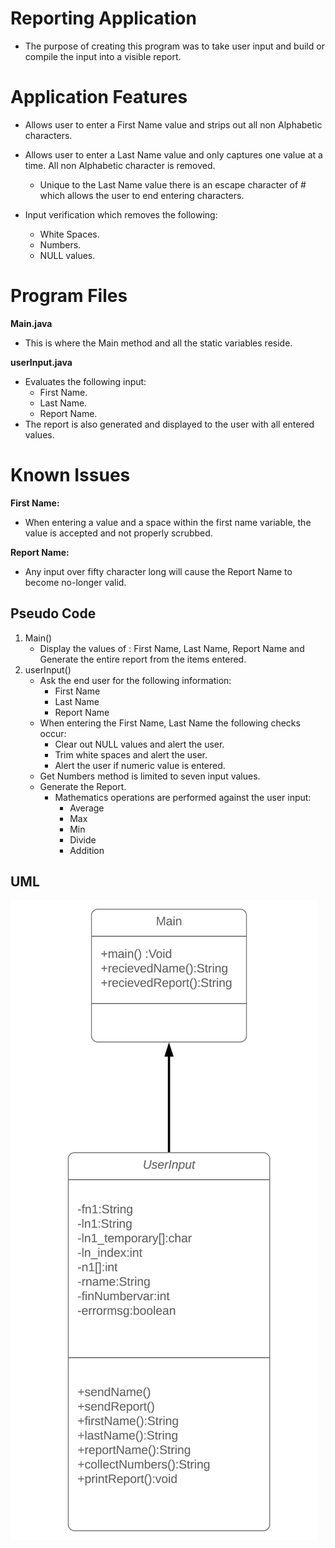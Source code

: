 # Reporting Application
- The purpose of creating this program was to take user input and build or compile the input into a visible report.

# Application Features
- Allows user to enter a First Name value and strips out all non Alphabetic characters.

- Allows user to enter a Last Name value and only captures one value at a time. All non Alphabetic character is removed.
    - Unique to the Last Name value there is an escape character of # which allows the user to end entering characters.

- Input verification which removes the following:
     - White Spaces.
     - Numbers.
     - NULL values.

# Program Files
  **Main.java**
   - This is where the Main method and all the static variables reside.
   
  **userInput.java**
   - Evaluates the following input:
     - First Name.
     - Last Name.
     - Report Name.
   - The report is also generated and displayed to the user with all entered values.
   
# Known Issues
  **First Name:**
   - When entering a value and a space within the first name variable, the value is accepted and not properly scrubbed.
  
  **Report Name:**
   - Any input over fifty character long will cause the Report Name to become no-longer valid.

## Pseudo Code 

1. Main()
    - Display the values of : First Name, Last Name, Report Name and Generate the entire report from the items entered.
2. userInput()
   - Ask the end user for the following information:
     - First Name
     - Last Name
     - Report Name
   - When entering the First Name, Last Name the following checks occur:
     - Clear out NULL values and alert the user.
     - Trim white spaces and alert the user.
     - Alert the user if numeric value is entered.
   - Get Numbers method is limited to seven input values.
   - Generate the Report.
     - Mathematics operations are performed against the user input:
       - Average
       - Max
       - Min
       - Divide
       - Addition  
## UML
![UML](assignment2UML.png)